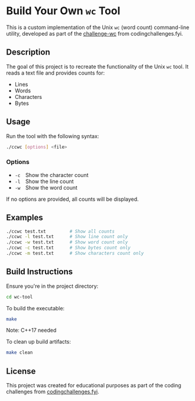 # Build Your Own `wc` Tool

This is a custom implementation of the Unix `wc` (word count) command-line utility, developed as part of the [challenge-wc](https://codingchallenges.fyi/challenges/challenge-wc) from codingchallenges.fyi.

## Description

The goal of this project is to recreate the functionality of the Unix `wc` tool. It reads a text file and provides counts for:

- Lines
- Words
- Characters
- Bytes

## Usage

Run the tool with the following syntax:

```bash
./ccwc [options] <file>
```

### Options

- `-c` Show the character count
- `-l` Show the line count
- `-w` Show the word count

If no options are provided, all counts will be displayed.

## Examples

```bash
./ccwc test.txt         # Show all counts
./ccwc -l test.txt      # Show line count only
./ccwc -w test.txt      # Show word count only
./ccwc -c test.txt      # Show bytes count only
./ccwc -m test.txt      # Show characters count only
```

## Build Instructions

Ensure you're in the project directory:

```bash
cd wc-tool
```

To build the executable:

```bash
make
```

Note: C++17 needed

To clean up build artifacts:

```bash
make clean
```

## License

This project was created for educational purposes as part of the coding challenges from [codingchallenges.fyi](https://codingchallenges.fyi).
